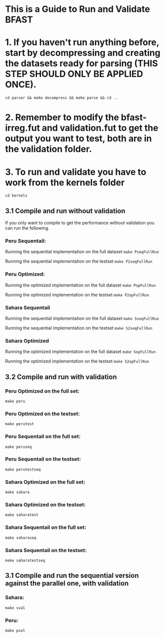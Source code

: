 

# This is a Guide to Run and Validate BFAST

# 1. If you haven't run anything before, start by decompressing and creating the datasets ready for parsing (THIS STEP SHOULD ONLY BE APPLIED ONCE). 

```
cd parser && make decompress && make parse && cd ..
```

# 2. Remember to modify the bfast-irreg.fut and validation.fut to get the output you want to test, both are in the validation folder. 


# 3. To run and validate you have to work from the kernels folder
```
cd kernels
```

## 3.1 Compile and run without validation 

If you only want to compile to get the performance without validation you can run the following.

### Peru Sequentail: 

Running the sequential implementation on the full dataset 
```make PseqFullRun```


Running the sequential implementation on the testset 
```make P2seqFullRun```


### Peru Optimized: 

Running the optimized implementation on the full dataset 
```make PopFullRun```


Running the optimized implementation on the testset 
```make P2opFullRun```



### Sahara Sequentail

Running the sequential implementation on the full dataset 
```make SseqFullRun```


Running the sequential implementation on the testset 
```make S2seqFullRun```


### Sahara Optimized

Running the optimized implementation on the full dataset 
```make SopFullRun```


Running the optimized implementation on the testset 
```make S2opFullRun```


## 3.2 Compile and run with validation 

### Peru Optimized on the full set:

```make peru```


### Peru Optimized on the testset:
```make perutest```


### Peru Sequentail on the full set:
```make peruseq```


### Peru Sequentail on the testset:
```make perutestseq```


### Sahara Optimized on the full set:
```make sahara```


### Sahara Optimized on the testset:
```make saharatest```


### Sahara Sequentail on the full set:
```make saharaseq```


### Sahara Sequentail on the testset:
```make saharatestseq```



## 3.1 Compile and run the sequential version against the parallel one, with validation 

### Sahara:
```make sval```


### Peru: 
```make pval```















